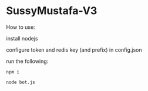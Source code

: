 # SussyMustafa-V3

How to use:

install nodejs

configure token and redis key (and prefix) in config.json

run the following:

`npm i`

`node bot.js`
